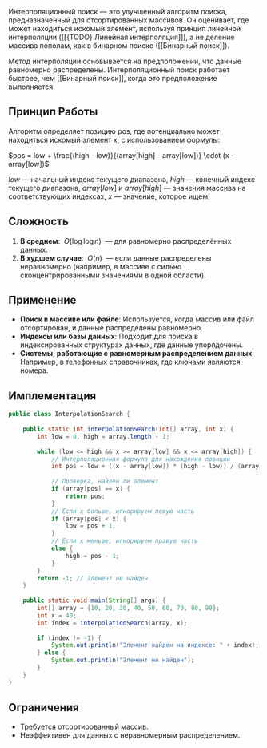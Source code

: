 Интерполяционный поиск — это улучшенный алгоритм поиска, предназначенный для отсортированных массивов. Он оценивает, где может находиться искомый элемент, используя принцип линейной интерполяции ([[{TODO} Линейная интерполяция]]), а не деление массива пополам, как в бинарном поиске ([[Бинарный поиск]]).

Метод интерполяции основывается на предположении, что данные равномерно распределены. Интерполяционный поиск работает быстрее, чем [[Бинарный поиск]], когда это предположение выполняется.

## Принцип Работы

Алгоритм определяет позицию pos, где потенциально может находиться искомый элемент x, с использованием формулы:

$pos = low + \frac{(high - low)}{(array[high] - array[low])} \cdot (x - array[low])$

$low$ — начальный индекс текущего диапазона,
$high$ — конечный индекс текущего диапазона,
$array[low]$ и $array[high]$ — значения массива на соответствующих индексах,
$x$ — значение, которое ищем.

## Сложность

1. **В среднем**:  $O(\log \log n)$  — для равномерно распределённых данных.
2. **В худшем случае**:  $O(n)$  — если данные распределены неравномерно (например, в массиве с сильно сконцентрированными значениями в одной области).

## Применение

- **Поиск в массиве или файле**: Используется, когда массив или файл отсортирован, и данные распределены равномерно.
- **Индексы или базы данных**: Подходит для поиска в индексированных структурах данных, где данные упорядочены.
- **Системы, работающие с равномерным распределением данных**: Например, в телефонных справочниках, где ключами являются номера.

## Имплементация

``` java
public class InterpolationSearch {
	
    public static int interpolationSearch(int[] array, int x) {
        int low = 0, high = array.length - 1;
		
        while (low <= high && x >= array[low] && x <= array[high]) {
            // Интерполяционная формула для нахождения позиции
            int pos = low + ((x - array[low]) * (high - low)) / (array[high] - array[low]);
			
            // Проверка, найден ли элемент
            if (array[pos] == x) {
                return pos;
            }
            // Если x больше, игнорируем левую часть
            if (array[pos] < x) {
                low = pos + 1;
            }
            // Если x меньше, игнорируем правую часть
            else {
                high = pos - 1;
            }
        }
        return -1; // Элемент не найден
    }
	
    public static void main(String[] args) {
        int[] array = {10, 20, 30, 40, 50, 60, 70, 80, 90};
        int x = 40;
        int index = interpolationSearch(array, x);
		
        if (index != -1) {
            System.out.println("Элемент найден на индексе: " + index);
        } else {
            System.out.println("Элемент не найден");
        }
    }
}
```


## Ограничения

- Требуется отсортированный массив.
- Неэффективен для данных с неравномерным распределением.